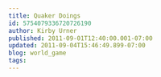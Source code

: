 ```yaml
---
title: Quaker Doings
id: 5754079336720726190
author: Kirby Urner
published: 2011-09-01T12:40:00.001-07:00
updated: 2011-09-04T15:46:49.899-07:00
blog: world_game
tags: 
---
```



